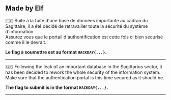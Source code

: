 Made by Elf
--------------------------------------------------------------------------------------------------------------

🇫🇷 Suite à la fuite d'une base de données importante au cadran du Sagittaire, il a été décidé de retravailler toute la sécurité du système d'information. \
Assurez vous que le portail d'authentification est cette fois ci bien sécurisé comme il le devrait.

**Le flag à soumettre est au format `HACKDAY{...}`.**

--------------------------------------------------------------------------------------------------------------
🇬🇧 Following the leak of an important database in the Sagittarius sector, it has been decided to rework the whole security of the information system. \
Make sure that the authentication portal is this time secured as it should be.

**The flag to submit is in the format `HACKDAY{...}`.**

--------------------------------------------------------------------------------------------------------------